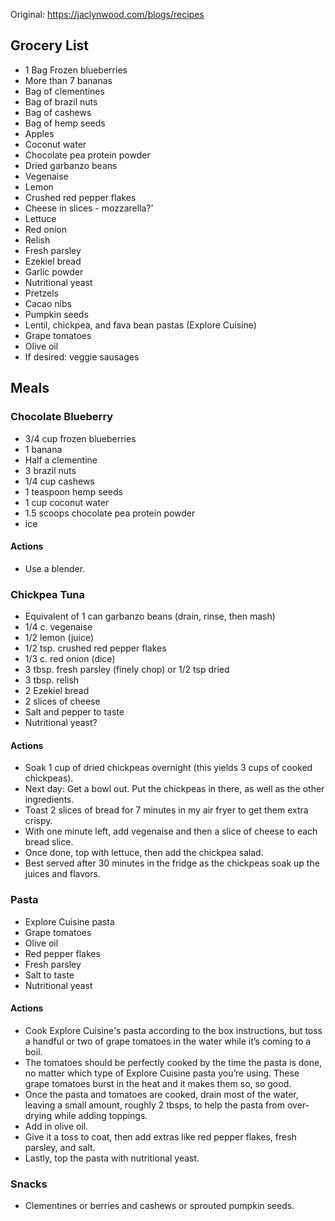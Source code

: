Original: https://jaclynwood.com/blogs/recipes
## Grocery List
- 1 Bag Frozen blueberries
- More than 7 bananas
- Bag of clementines 
- Bag of brazil nuts
- Bag of cashews
- Bag of hemp seeds
- Apples
- Coconut water
- Chocolate pea protein powder
- Dried garbanzo beans
- Vegenaise
- Lemon
- Crushed red pepper flakes
- Cheese in slices - mozzarella?’
- Lettuce
- Red onion
- Relish
- Fresh parsley
- Ezekiel bread
- Garlic powder
- Nutritional yeast
- Pretzels
- Cacao nibs
- Pumpkin seeds
- Lentil, chickpea, and fava bean pastas (Explore Cuisine)
- Grape tomatoes
- Olive oil
- If desired: veggie sausages

## Meals
### Chocolate Blueberry
- 3/4 cup frozen blueberries
- 1 banana
- Half a clementine
- 3 brazil nuts
- 1/4 cup cashews 
- 1 teaspoon hemp seeds 
- 1 cup coconut water
- 1.5 scoops chocolate pea protein powder
- ice

#### Actions
- Use a blender.

### Chickpea Tuna
- Equivalent of 1 can garbanzo beans (drain, rinse, then mash)
- 1/4 c. vegenaise
- 1/2 lemon (juice)
- 1/2 tsp. crushed red pepper flakes
- 1/3 c. red onion (dice)
- 3 tbsp. fresh parsley (finely chop) or 1/2 tsp dried
- 3 tbsp. relish
- 2 Ezekiel bread
- 2 slices of cheese
- Salt and pepper to taste
- Nutritional yeast?

#### Actions
- Soak 1 cup of dried chickpeas overnight (this yields 3 cups of cooked chickpeas).
- Next day: Get a bowl out. Put the chickpeas in there, as well as the other ingredients.
- Toast 2 slices of bread for 7 minutes in my air fryer to get them extra crispy. 
- With one minute left, add vegenaise and then a slice of cheese to each bread slice. 
- Once done, top with lettuce, then add the chickpea salad. 
- Best served after 30 minutes in the fridge as the chickpeas soak up the juices and flavors.

### Pasta
- Explore Cuisine pasta
- Grape tomatoes
- Olive oil
- Red pepper flakes
- Fresh parsley
- Salt to taste
- Nutritional yeast

#### Actions
- Cook Explore Cuisine's pasta according to the box instructions, but toss a handful or two of grape tomatoes in the water while it’s coming to a boil. 
- The tomatoes should be perfectly cooked by the time the pasta is done, no matter which type of Explore Cuisine pasta you’re using. These grape tomatoes burst in the heat and it makes them so, so good. 
- Once the pasta and tomatoes are cooked, drain most of the water, leaving a small amount, roughly 2 tbsps, to help the pasta from over-drying while adding toppings.
- Add in olive oil. 
- Give it a toss to coat, then add extras like red pepper flakes, fresh parsley, and salt. 
- Lastly, top the pasta with nutritional yeast.

### Snacks
- Clementines or berries and cashews or sprouted pumpkin seeds.
